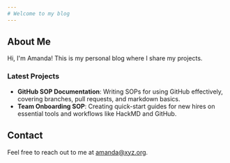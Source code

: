 ```yaml
---
# Welcome to my blog
---
```

## About Me
Hi, I'm Amanda! This is my personal blog where I share my projects.

### Latest Projects
- **GitHub SOP Documentation**: Writing SOPs for using GitHub effectively, covering branches, pull requests, and markdown basics.
- **Team Onboarding SOP**: Creating quick-start guides for new hires on essential tools and workflows like HackMD and GitHub.

## Contact
Feel free to reach out to me at amanda@xyz.org.
